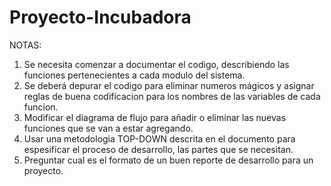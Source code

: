 # Proyecto-Incubadora

NOTAS:

1) Se necesita comenzar a documentar el codigo, describiendo las funciones pertenecientes a cada modulo
   del sistema. 
2) Se deberá depurar el codigo para eliminar numeros mágicos y asignar reglas de buena codificacion para los 
   nombres de las variables de cada funcion. 
3) Modificar el diagrama de flujo para añadir o eliminar las nuevas funciones que se van a estar agregando.
4) Usar una metodologia TOP-DOWN descrita en el documento para espesificar el proceso de desarrollo, las partes que se 
   necesitan.
5) Preguntar cual es el formato de un buen reporte de desarrollo para un proyecto. 
